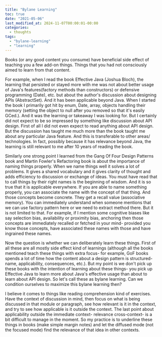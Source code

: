 ```yaml
---
title: "Bylane Learning"
toc: true
date: "2021-05-06"
last_modified_at: 2024-11-07T00:00:01-00:00
categories: 
  - thoughts
tags: 
  - "bylane-learning"
  - "learning"
---
```


Books (or any good content you consume) have beneficial side effect of teaching you a few add-on things. Things that you had not consciously aimed to learn from that content.

For example, when I read the book Effective Java (Joshua Bloch), the learning that persisted or stayed more with me was not about better usage of Java's features(factory methods than constructors) or defensive programming (Date), etc. but about the author's discussion about designing APIs (AbstractSet). And it has been applicable beyond Java. When I started the book I primarily got hit by enum, Date, array, objects handling their memory (setting the object to null after you removed so that it's easily GCed.). And it was the learning or takeaway I was looking for. But I certainly did not expect to be so impressed by something like discussion about API design. First of all I did not even expect to read anything about API design. But the discussion has taught me much more than the book taught me about any particular Java feature. And this is transferable to other areas/ technologies. In fact, possibly because it has relevance beyond Java, the learning is still relevant to me after 10 years of reading the book.

Similarly one strong point I learned from the Gang Of Four Design Patterns book and Martin Fowler's Refactoring book is about the importance of naming things properly. When we name things well it solves a lot of problems. It gives a shared vocabulary and it gives clarity of thought and adds efficiency to discussion or exchange of ideas. You must have read that to call things by their right names is the beginning of wisdom. And it is so true that it is applicable everywhere. If you are able to name something properly, you can associate the name with the concept of that thing. And those concepts become concrete. They get a recall value (associative memory). You can immediately understand when someone mentions that we can use factory pattern here or we need to extract method there. But it is not limited to that. For example, if I mention some cognitive biases like say selection bias, availability or proximity bias, anchoring then those concepts are immediately recalled or fetched in your mind- provided you know those concepts, have associated these names with those and have ingrained these names.

Now the question is whether we can deliberately learn these things. First of all these are all mostly side effect kind of learnings (although all the books mentioned teach these things with extra focus- for example, GoF books spends a lot of time how the content about a design pattern is structured- name, applicability, consequences, etc.). But my point is we don't pick up these books with the intention of learning about these things- you pick up Effective Java to learn more about Java's effective usage than about to learn about API design. So let's call these as bylane learning. Can we condition ourselves to maximize this bylane learning then?

I believe it comes to things like reading comprehension kind of exercises. Have the context of discussion in mind, then focus on what is being discussed in that module or paragraph, see how relevant is it in the context, and try to see how applicable is it outside the context. The last point about applicability outside the immediate context- relevance cross-context- is a bit difficult to manage in the moment. So my practice is to underline these things in books (make simple margin notes) and let the diffused mode (not the focused mode) find the relevance of that idea in other contexts.
